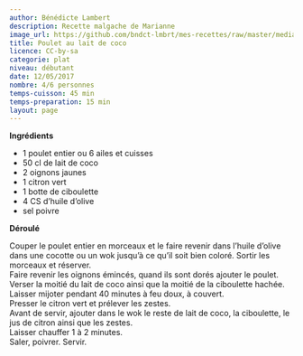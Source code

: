 ```yaml
---
author: Bénédicte Lambert
description: Recette malgache de Marianne
image_url: https://github.com/bndct-lmbrt/mes-recettes/raw/master/medias/poulet-coco.jpg
title: Poulet au lait de coco
licence: CC-by-sa
categorie: plat
niveau: débutant
date: 12/05/2017
nombre: 4/6 personnes
temps-cuisson: 45 min
temps-preparation: 15 min
layout: page
---
```



**Ingrédients**


* 1 poulet entier ou 6 ailes et cuisses
* 50 cl de lait de coco
* 2 oignons jaunes
* 1 citron vert
* 1 botte de ciboulette
* 4 CS d’huile d’olive
* sel poivre

**Déroulé**  

Couper le poulet entier en morceaux et le faire revenir dans l’huile d’olive dans une cocotte ou un wok jusqu’à ce qu’il soit bien coloré. Sortir les morceaux et réserver.    
Faire revenir les oignons émincés, quand ils sont dorés ajouter le poulet.  
Verser la moitié du lait de coco ainsi que la moitié de la ciboulette hachée.  
Laisser mijoter pendant 40 minutes à feu doux, à couvert.  
Presser le citron vert et prélever les zestes.  
Avant de servir, ajouter dans le wok le reste de lait de coco, la ciboulette, le jus de citron ainsi que les zestes.   
Laisser chauffer 1 à 2 minutes.  
Saler, poivrer. Servir.